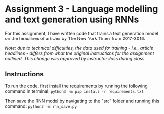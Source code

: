 # Assignment 3 - Language modelling and text generation using RNNs

For this assignment, I have written code that trains a text generation model on the headlines of articles by The New York Times from 2017-2018. 

*Note: due to technical difficulties, the data used for training - i.e., article headlines - differs from what the original instructions for the assignment outlined. This change was approved by instructor Ross during class.*

## Instructions

To run the code, first install the requirements by running the following command in terminal: `python3 -m pip install -r requirements.txt`

Then save the RNN model by navigating to the "src" folder and running this command: `python3 -m rnn_save.py`